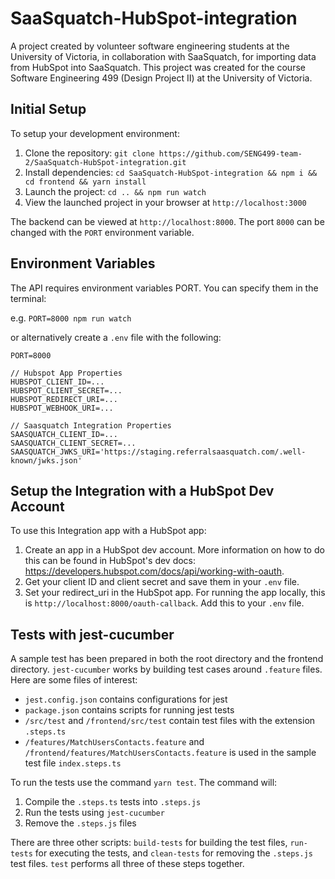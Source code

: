 # SaaSquatch-HubSpot-integration
A project created by volunteer software engineering students at the University of Victoria, in collaboration with SaaSquatch, for importing data from HubSpot into SaaSquatch. This project was created for the course Software Engineering 499 (Design Project II) at the University of Victoria.

## Initial Setup
To setup your development environment:

1. Clone the repository: `git clone https://github.com/SENG499-team-2/SaaSquatch-HubSpot-integration.git`
2. Install dependencies: `cd SaaSquatch-HubSpot-integration && npm i && cd frontend && yarn install`
3. Launch the project: `cd .. && npm run watch`
4. View the launched project in your browser at `http://localhost:3000`

The backend can be viewed at `http://localhost:8000`. The port `8000` can be changed with the `PORT` environment variable.

## Environment Variables
The API requires environment variables PORT.
You can specify them in the terminal:

e.g. `PORT=8000 npm run watch`

or alternatively create a `.env` file with the following:

```
PORT=8000

// Hubspot App Properties
HUBSPOT_CLIENT_ID=...
HUBSPOT_CLIENT_SECRET=...
HUBSPOT_REDIRECT_URI=...
HUBSPOT_WEBHOOK_URI=...

// Saasquatch Integration Properties
SAASQUATCH_CLIENT_ID=...
SAASQUATCH_CLIENT_SECRET=...
SAASQUATCH_JWKS_URI='https://staging.referralsaasquatch.com/.well-known/jwks.json'
```

## Setup the Integration with a HubSpot Dev Account
To use this Integration app with a HubSpot app:

1. Create an app in a HubSpot dev account. More information on how to do this can be found in HubSpot's dev docs: https://developers.hubspot.com/docs/api/working-with-oauth.
2. Get your client ID and client secret and save them in your `.env` file.
3. Set your redirect_uri in the HubSpot app. For running the app locally, this is `http://localhost:8000/oauth-callback`. Add this to your `.env` file.

## Tests with jest-cucumber
A sample test has been prepared in both the root directory and the frontend directory. `jest-cucumber` works by building test cases around `.feature` files.
Here are some files of interest:

* `jest.config.json` contains configurations for jest
* `package.json` contains scripts for running jest tests
* `/src/test` and `/frontend/src/test` contain test files with the extension `.steps.ts`
* `/features/MatchUsersContacts.feature` and `/frontend/features/MatchUsersContacts.feature` is used in the sample test file `index.steps.ts`

To run the tests use the command `yarn test`. The command will:

1. Compile the `.steps.ts` tests into `.steps.js`
2. Run the tests using `jest-cucumber`
3. Remove the `.steps.js` files

There are three other scripts: `build-tests` for building the test files, `run-tests` for executing the tests, and `clean-tests` for removing the `.steps.js` test files. `test` performs all three of these steps together.
